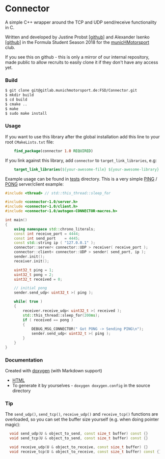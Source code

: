 Connector
=========

A simple C++ wrapper around the TCP and UDP send/receive functionality in C. 

Written and developed by Justine Probst [[github](https://github.com/jusnelda)] and Alexander Isenko [[github](https://github.com/cirquit)] in the Formula Student Season 2018 for the [municHMotorsport](https://www.munichmotorsport.de/) club. 

If you see this on github - this is only a mirror of our internal repository, made public to allow recruits to easily clone it if they don't have any access yet. 

### Build
```bash
$ git clone git@gitlab.munichmotorsport.de:FSD/Connector.git 
$ mkdir build  
$ cd build  
$ cmake ..  
$ make  
$ sudo make install
```  

### Usage

If you want to use this library after the global installation add this line to your root `CMakeLists.txt` file:
```cmake
    find_package(connector 1.0 REQUIRED)
```

If you link against this library, add `connector` to `target_link_libraries`, e.g:
```cmake
    target_link_libraries(${your-awesome-file} ${your-awesome-library} connector )
```

Example usage can be found in [tests](tests) directory. This is a very simple [PING](tests/pinger.cc) / [PONG](tests/ponger.cc) server/client example:

```c++
#include <thread> // std::this_thread::sleep_for

#include <connector-1.0/server.h>
#include <connector-1.0/client.h>
#include <connector-1.0/autogen-CONNECTOR-macros.h>

int main()
{
    using namespace std::chrono_literals;
    const int receive_port = 4444;
    const int send_port    = 4445;
    const std::string ip ( "127.0.0.1" );
    connector::server< connector::UDP > receiver( receive_port );
    connector::client< connector::UDP > sender( send_port, ip );
    sender.init();
    receiver.init();

    uint32_t ping = 1;
    uint32_t pong = 2;
    uint32_t received = 0;

    // initial pong
    sender.send_udp< uint32_t >( ping );

    while( true )
    {
        receiver.receive_udp< uint32_t >( received );
        std::this_thread::sleep_for(200ms);
        if ( received == pong )
        {
            DEBUG_MSG_CONNECTOR(" Got PONG -> Sending PING\n");
            sender.send_udp< uint32_t >( ping );
        }
    }
}
```

### Documentation  
Created with [doxygen](https://www.stack.nl/~dimitri/doxygen/ "Doxygen Website") (with Markdown support)  
  * [HTML](documentation/html/index.html)
  * To generate it by yourselves - `doxygen doxygen.config` in the source directory

### Tip
The `send_udp()`, `send_tcp()`, `receive_udp()` and `receive_tcp()` functions are overloaded, so you can set the buffer size yourself (e.g. when doing pointer magic):  
```c++
  void send_udp(U & object_to_send, const size_t buffer) const {}
  void send_tcp(U & object_to_send, const size_t buffer) const {}

  void receive_udp(U & object_to_receive, const size_t buffer) {}
  void receive_tcp(U & object_to_receive, const size_t buffer) const {}
```  
